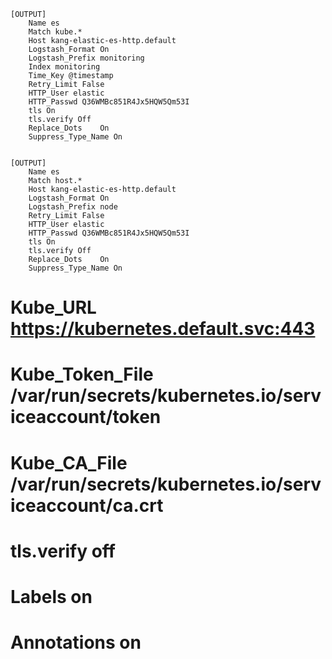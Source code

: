     [OUTPUT]
        Name es
        Match kube.*
        Host kang-elastic-es-http.default
        Logstash_Format On
        Logstash_Prefix monitoring
        Index monitoring
        Time_Key @timestamp
        Retry_Limit False
        HTTP_User elastic
        HTTP_Passwd Q36WMBc851R4Jx5HQW5Qm53I
        tls On
        tls.verify Off
        Replace_Dots    On
        Suppress_Type_Name On
    

    [OUTPUT]
        Name es
        Match host.*
        Host kang-elastic-es-http.default
        Logstash_Format On
        Logstash_Prefix node
        Retry_Limit False
        HTTP_User elastic
        HTTP_Passwd Q36WMBc851R4Jx5HQW5Qm53I
        tls On
        tls.verify Off
        Replace_Dots    On
        Suppress_Type_Name On



#        Kube_URL https://kubernetes.default.svc:443
#        Kube_Token_File /var/run/secrets/kubernetes.io/serviceaccount/token
#        Kube_CA_File /var/run/secrets/kubernetes.io/serviceaccount/ca.crt
#        tls.verify off
#        Labels on
#        Annotations on